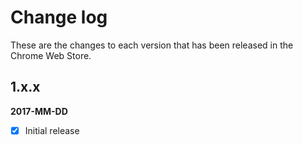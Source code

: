 # Change log

These are the changes to each version that has been released in the Chrome Web Store.

## 1.x.x 
**2017-MM-DD** 
- [x] Initial release



<!-- gregt todos

add flags for supported locales in readme.md
add logo to copy to clipboard
credits: //http://jsfiddle.net/Starx/sgb4888k/2/


POST LIVE
test google analytics
add github issues to email link section ? 
mads kristensens tweet about low nbr of reviews

-->